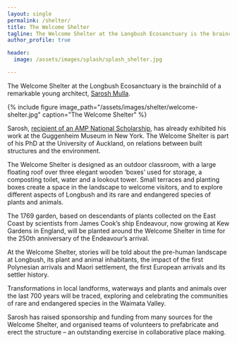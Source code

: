 ```yaml
---
layout: single
permalink: /shelter/
title: The Welcome Shelter
tagline: The Welcome Shelter at the Longbush Ecosanctuary is the brainchild of a remarkable young architect, Sarosh Mulla.
author_profile: true

header:
  image: /assets/images/splash/splash_shelter.jpg

---
```


The Welcome Shelter at the Longbush Ecosanctuary is the brainchild of a remarkable young architect, [Sarosh Mulla](http://www.saroshmulla.com/).

{% include figure image_path="/assets/images/shelter/welcome-shelter.jpg" caption="The Welcome Shelter" %}

Sarosh, [recipient of an AMP National Scholarship](http://architecturenow.co.nz/articles/scholarship-recipient-gives-to-charity/), has already exhibited his work at the Guggenheim Museum in New York. The Welcome Shelter is part of his PhD at the University of Auckland, on relations between built structures and the environment.

The Welcome Shelter is designed as an outdoor classroom, with a large floating roof over three elegant wooden ‘boxes’ used for storage, a composting toilet, water and a lookout tower. Small terraces and planting boxes create a space in the landscape to welcome visitors, and to explore different aspects of Longbush and its rare and endangered species of plants and animals.

The 1769 garden, based on descendants of plants collected on the East Coast by scientists from James Cook’s ship Endeavour, now growing at Kew Gardens in England, will be planted around the Welcome Shelter in time for the 250th anniversary of the Endeavour’s arrival.

At the Welcome Shelter, stories will be told about the pre-human landscape at Longbush, its plant and animal inhabitants, the impact of the first Polynesian arrivals and Maori settlement, the first European arrivals and its settler history.

Transformations in local landforms, waterways and plants and animals over the last 700 years will be traced, exploring and celebrating the communities of rare and endangered species in the Waimata Valley.

Sarosh has raised sponsorship and funding from many sources for the Welcome Shelter, and organised teams of volunteers to prefabricate and erect the structure – an outstanding exercise in collaborative place making.